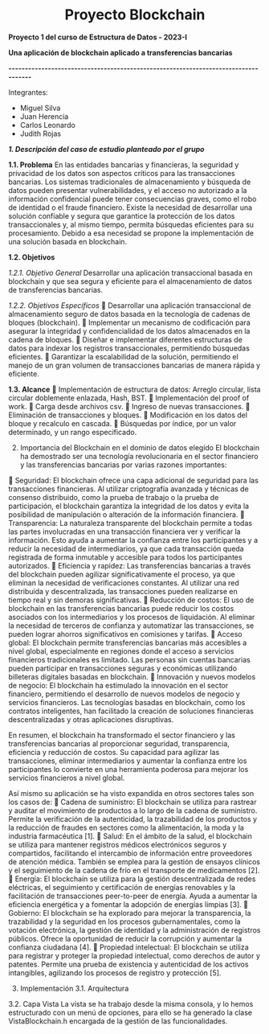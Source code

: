 <h1 align="center">Proyecto Blockchain</h1>

**Proyecto 1 del curso de Estructura de Datos - 2023-I**

**Una aplicación de blockchain aplicado a transferencias bancarias**

**-----------------------------------------------------------------------------------**

Integrantes:
- Miguel Silva
- Juan Herencia
- Carlos Leonardo
- Judith Rojas



***1.	Descripción del caso de estudio planteado por el grupo***

**1.1.	Problema**
En las entidades bancarias y financieras, la seguridad y privacidad de los datos son aspectos críticos para las transacciones bancarias. Los sistemas tradicionales de almacenamiento y búsqueda de datos pueden presentar vulnerabilidades, y el acceso no autorizado a la información confidencial puede tener consecuencias graves, como el robo de identidad o el fraude financiero. Existe la necesidad de desarrollar una solución confiable y segura que garantice la protección de los datos transaccionales y, al mismo tiempo, permita búsquedas eficientes para su procesamiento. Debido a esa necesidad se propone la implementación de una solución basada en blockchain.

**1.2.	Objetivos**

*1.2.1.	Objetivo General*
Desarrollar una aplicación transaccional basada en blockchain y que sea segura y eficiente para el almacenamiento de datos de transferencias bancarias.

*1.2.2.	Objetivos Específicos*
	Desarrollar una aplicación transaccional de almacenamiento seguro de datos basada en la tecnología de cadenas de bloques (blockchain).
	Implementar un mecanismo de codificación para asegurar la integridad y confidencialidad de los datos almacenados en la cadena de bloques.
	Diseñar e implementar diferentes estructuras de datos para indexar los registros transaccionales, permitiendo búsquedas eficientes.
	Garantizar la escalabilidad de la solución, permitiendo el manejo de un gran volumen de transacciones bancarias de manera rápida y eficiente.

**1.3.	Alcance**
	Implementación de estructura de datos: Arreglo circular, lista circular doblemente enlazada, Hash, BST.
	Implementación del proof of work.
	Carga desde archivos csv.
	Ingreso de nuevas transacciones.
	Eliminación de transacciones y bloques.
	Modificación en los datos del bloque y recalculo en cascada.
	Búsquedas por índice, por un valor determinado, y un rango especificado.

2.	Importancia del Blockchain en el dominio de datos elegido
El blockchain ha demostrado ser una tecnología revolucionaria en el sector financiero y las transferencias bancarias por varias razones importantes:

	Seguridad: El blockchain ofrece una capa adicional de seguridad para las transacciones financieras. Al utilizar criptografía avanzada y técnicas de consenso distribuido, como la prueba de trabajo o la prueba de participación, el blockchain garantiza la integridad de los datos y evita la posibilidad de manipulación o alteración de la información financiera.
	Transparencia: La naturaleza transparente del blockchain permite a todas las partes involucradas en una transacción financiera ver y verificar la información. Esto ayuda a aumentar la confianza entre los participantes y a reducir la necesidad de intermediarios, ya que cada transacción queda registrada de forma inmutable y accesible para todos los participantes autorizados.
	Eficiencia y rapidez: Las transferencias bancarias a través del blockchain pueden agilizar significativamente el proceso, ya que eliminan la necesidad de verificaciones constantes. Al utilizar una red distribuida y descentralizada, las transacciones pueden realizarse en tiempo real y sin demoras significativas.
	Reducción de costos: El uso de blockchain en las transferencias bancarias puede reducir los costos asociados con los intermediarios y los procesos de liquidación. Al eliminar la necesidad de terceros de confianza y automatizar las transacciones, se pueden lograr ahorros significativos en comisiones y tarifas.
	Acceso global: El blockchain permite transferencias bancarias más accesibles a nivel global, especialmente en regiones donde el acceso a servicios financieros tradicionales es limitado. Las personas sin cuentas bancarias pueden participar en transacciones seguras y económicas utilizando billeteras digitales basadas en blockchain.
	Innovación y nuevos modelos de negocio: El blockchain ha estimulado la innovación en el sector financiero, permitiendo el desarrollo de nuevos modelos de negocio y servicios financieros. Las tecnologías basadas en blockchain, como los contratos inteligentes, han facilitado la creación de soluciones financieras descentralizadas y otras aplicaciones disruptivas.

En resumen, el blockchain ha transformado el sector financiero y las transferencias bancarias al proporcionar seguridad, transparencia, eficiencia y reducción de costos. Su capacidad para agilizar las transacciones, eliminar intermediarios y aumentar la confianza entre los participantes lo convierte en una herramienta poderosa para mejorar los servicios financieros a nivel global.

Así mismo su aplicación se ha visto expandida en otros sectores tales son los casos de:
	Cadena de suministro: El blockchain se utiliza para rastrear y auditar el movimiento de productos a lo largo de la cadena de suministro. Permite la verificación de la autenticidad, la trazabilidad de los productos y la reducción de fraudes en sectores como la alimentación, la moda y la industria farmacéutica [1].
	Salud: En el ámbito de la salud, el blockchain se utiliza para mantener registros médicos electrónicos seguros y compartidos, facilitando el intercambio de información entre proveedores de atención médica. También se emplea para la gestión de ensayos clínicos y el seguimiento de la cadena de frío en el transporte de medicamentos [2].
	Energía: El blockchain se utiliza para la gestión descentralizada de redes eléctricas, el seguimiento y certificación de energías renovables y la facilitación de transacciones peer-to-peer de energía. Ayuda a aumentar la eficiencia energética y a fomentar la adopción de energías limpias [3].
	Gobierno: El blockchain se ha explorado para mejorar la transparencia, la trazabilidad y la seguridad en los procesos gubernamentales, como la votación electrónica, la gestión de identidad y la administración de registros públicos. Ofrece la oportunidad de reducir la corrupción y aumentar la confianza ciudadana [4].
	Propiedad intelectual: El blockchain se utiliza para registrar y proteger la propiedad intelectual, como derechos de autor y patentes. Permite una prueba de existencia y autenticidad de los activos intangibles, agilizando los procesos de registro y protección [5].

3.	 Implementación
3.1.	Arquitectura
  











3.2.	Capa Vista
La vista se ha trabajo desde la misma consola, y lo hemos estructurado con un menú de opciones, para ello se ha generado la clase VistaBlockchain.h encargada de la gestión de las funcionalidades.
